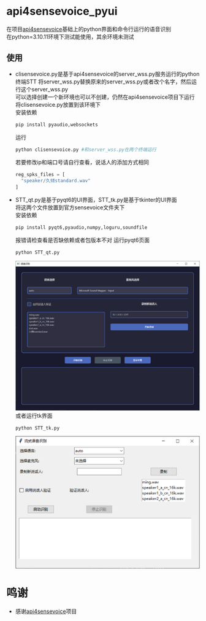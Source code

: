 # api4sensevoice_pyui
在项目[api4sensevoice](https://github.com/0x5446/api4sensevoice)基础上的python界面和命令行运行的语音识别  
在python=3.10.11环境下测试能使用，其余环境未测试
## 使用

- clisensevoice.py是基于api4sensevoice的server_wss.py服务运行的python终端STT
  将server_wss.py替换原来的server_wss.py或者改个名字，然后运行这个server_wss.py   
  可以选择创建一个新环境也可以不创建，仍然在api4sensevoice项目下运行  
  将clisensevoice.py放置到该环境下  
  安装依赖  
  ```bash
  pip install pyaudio,websockets
  ```
  运行  
  ```bash
  python clisensevoice.py #和server_wss.py在两个终端运行
  ```
  若要修改ip和端口号请自行查看，说话人的添加方式相同  
  ``` python
  reg_spks_files = [
    "speaker/久倾standard.wav"
  ]
  ```  
- STT_qt.py是基于pyqt6的UI界面，STT_tk.py是基于tkinter的UI界面  
  将这两个文件放置到官方sensevoice文件夹下  
  安装依赖  
  ```bash
  pip install pyqt6,pyaudio,numpy,loguru,soundfile
  ```
  报错请检查看是否缺依赖或者包版本不对
  运行pyqt6页面  
  ```bash
  python STT_qt.py
  ```
  ![STT_qt](./assets/STT_qt.png)
  或者运行tk界面  
  ```bash
  python STT_tk.py
  ```
  ![STT_tk](./assets/STT_tk.png)

# 鸣谢
- 感谢[api4sensevoice](https://github.com/0x5446/api4sensevoice)项目
